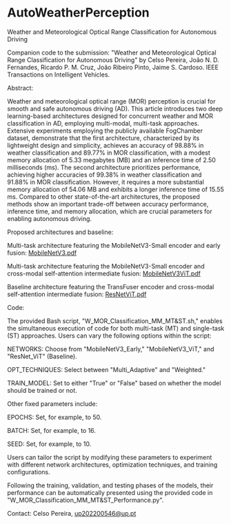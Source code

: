 # AutoWeatherPerception
Weather and Meteorological Optical Range Classification for Autonomous Driving

Companion code to the submission:
"Weather and Meteorological Optical Range Classification for Autonomous Driving" by Celso Pereira, João N. D. Fernandes, Ricardo P. M. Cruz, João Ribeiro Pinto, Jaime S. Cardoso. IEEE Transactions on Intelligent Vehicles.

Abstract: 

Weather and meteorological optical range (MOR) perception is crucial for smooth and safe autonomous driving (AD). This article introduces two deep learning-based architectures designed for concurrent weather and MOR classification in AD, employing multi-modal, multi-task approaches. Extensive experiments employing the publicly available FogChamber dataset, demonstrate that the first architecture, characterized by its lightweight design and simplicity, achieves an accuracy of 98.88% in weather classification and 89.77% in MOR classification, with a modest memory allocation of 5.33 megabytes (MB) and an inference time of 2.50 milliseconds (ms). The second architecture prioritizes performance, achieving higher accuracies of 99.38% in weather classification and 91.88% in MOR classification. However, it requires a more substantial memory allocation of 54.06 MB and exhibits a longer inference time of 15.55 ms. Compared to other state-of-the-art architectures, the proposed methods show an important trade-off between accuracy performance, inference time, and memory allocation, which are crucial parameters for enabling autonomous driving.

Proposed architectures and baseline:

Multi-task architecture featuring the MobileNetV3-Small encoder and early fusion: [MobileNetV3.pdf](https://github.com/CelsoPereira1/AutoWeatherPerception/files/13938981/MobileNetV3.pdf)

Multi-task architecture featuring the MobileNetV3-Small encoder and cross-modal self-attention intermediate fusion: [MobileNetV3ViT.pdf](https://github.com/CelsoPereira1/AutoWeatherPerception/files/13938983/MobileNetV3ViT.pdf)

Baseline architecture featuring the TransFuser encoder and cross-modal self-attention intermediate fusion: [ResNetViT.pdf](https://github.com/CelsoPereira1/AutoWeatherPerception/files/13938988/ResNetViT.pdf)

Code:

The provided Bash script, "W_MOR_Classification_MM_MT&ST.sh," enables the simultaneous execution of code for both multi-task (MT) and single-task (ST) approaches. Users can vary the following options within the script:

NETWORKS: Choose from "MobileNetV3_Early," "MobileNetV3_ViT," and "ResNet_ViT" (Baseline).

OPT_TECHNIQUES: Select between "Multi_Adaptive" and "Weighted."

TRAIN_MODEL: Set to either "True" or "False" based on whether the model should be trained or not.

Other fixed parameters include:

EPOCHS: Set, for example, to 50.

BATCH: Set, for example, to 16.

SEED: Set, for example, to 10.

Users can tailor the script by modifying these parameters to experiment with different network architectures, optimization techniques, and training configurations.

Following the training, validation, and testing phases of the models, their performance can be automatically presented using the provided code in "W_MOR_Classification_MM_MT&ST_Performance.py".

Contact: Celso Pereira, up202200546@up.pt
